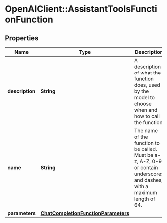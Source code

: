 # OpenAIClient::AssistantToolsFunctionFunction

## Properties
Name | Type | Description | Notes
------------ | ------------- | ------------- | -------------
**description** | **String** | A description of what the function does, used by the model to choose when and how to call the function. | 
**name** | **String** | The name of the function to be called. Must be a-z, A-Z, 0-9, or contain underscores and dashes, with a maximum length of 64. | 
**parameters** | [**ChatCompletionFunctionParameters**](ChatCompletionFunctionParameters.md) |  | 

